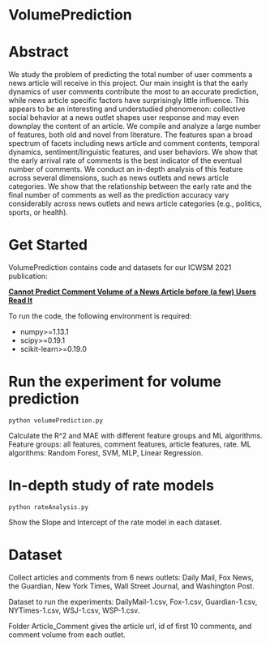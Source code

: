 # VolumePrediction
# Abstract

We study the problem of predicting the total number of user comments a news article will receive in this project.
Our main insight is that the early dynamics of user comments contribute the most to an accurate prediction, while news article specific factors have surprisingly little influence. This appears to be an interesting and understudied phenomenon: collective social behavior at a news outlet shapes user response and may even downplay the content of an article.
We compile and analyze a large number of features, both old and novel from literature. 
The features span a broad spectrum of facets including news article and comment contents, temporal dynamics, sentiment/linguistic features, and user behaviors. 
We show that the early arrival rate of comments is the best indicator of the eventual number of comments. We conduct an in-depth analysis of this feature across several dimensions, such as news outlets and news article categories.
We show that the relationship between the early rate and the final number of comments as well as the prediction accuracy vary considerably across news outlets and news article categories (e.g., politics, sports, or health).

# Get Started

VolumePrediction contains code and datasets for our ICWSM 2021 publication:

[**Cannot Predict Comment Volume of a News Article before (a few) Users Read It**](https://arxiv.org/abs/2008.06414)

To run the code, the following environment is required:
* numpy>=1.13.1
* scipy>=0.19.1
* scikit-learn>=0.19.0

# Run the experiment for volume prediction
``
python volumePrediction.py
``

Calculate the R^2 and MAE with different feature groups and ML algorithms.
Feature groups: all features, comment features, article features, rate.
ML algorithms: Random Forest, SVM, MLP, Linear Regression.


# In-depth study of rate models
``
python rateAnalysis.py
``

Show the Slope and Intercept of the rate model in each dataset.


# Dataset
Collect articles and comments from 6 news outlets: Daily Mail, Fox News, the Guardian, New York Times, Wall Street Journal, and Washington Post.

Dataset to run the experiments: DailyMail-1.csv, Fox-1.csv, Guardian-1.csv, NYTimes-1.csv, WSJ-1.csv, WSP-1.csv.

Folder Article_Comment gives the article url, id of first 10 comments, and comment volume from each outlet.

